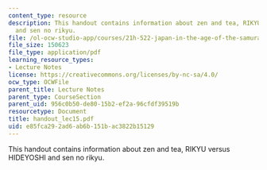 ```yaml
---
content_type: resource
description: This handout contains information about zen and tea, RIKYU versus HIDEYOSHI
  and sen no rikyu.
file: /ol-ocw-studio-app/courses/21h-522-japan-in-the-age-of-the-samurai-history-and-film-fall-2006/e85fca292ad6ab6b151bac3822b15129_handout_lec15.pdf
file_size: 150623
file_type: application/pdf
learning_resource_types:
- Lecture Notes
license: https://creativecommons.org/licenses/by-nc-sa/4.0/
ocw_type: OCWFile
parent_title: Lecture Notes
parent_type: CourseSection
parent_uid: 956c0b50-de80-15b2-ef2a-96cfdf39519b
resourcetype: Document
title: handout_lec15.pdf
uid: e85fca29-2ad6-ab6b-151b-ac3822b15129
---
```

This handout contains information about zen and tea, RIKYU versus HIDEYOSHI and sen no rikyu.